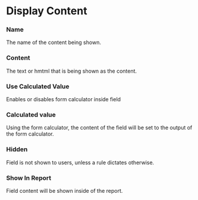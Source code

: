 # Display Content
### Name
The name of the content being shown.
### Content
The text or hmtml that is being shown as the content.
### Use Calculated Value
Enables or disables form calculator inside field
### Calculated value
Using the form calculator, the content of the field will be set to the output of the form calculator.
### Hidden
Field is not shown to users, unless a rule dictates otherwise.
### Show In Report
Field content will be shown inside of the report.